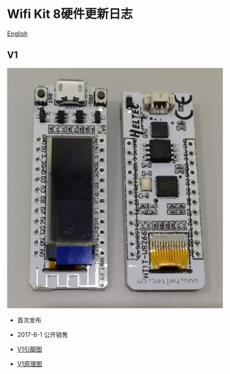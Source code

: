 # Wifi Kit 8硬件更新日志
[English](https://heltec-automation-docs.readthedocs.io/en/latest/esp8266+arduino/wifi_kit_8/hardware_update_log.html)
## V1

![](img/hardware_update_log/01.png)

- 首次发布
- 2017-6-1 公开销售

- [V1引脚图](https://resource.heltec.cn/download/WiFi_Kit_8/WIFI_Kit_8_Pinout_Diagram.pdf)

- [V1原理图](https://resource.heltec.cn/download/WiFi_Kit_8/WIFI_Kit_8_Schematic_diagram.PDF)



